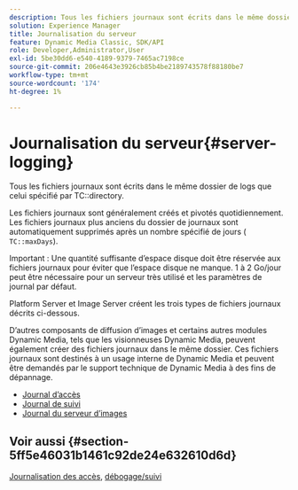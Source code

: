 ```yaml
---
description: Tous les fichiers journaux sont écrits dans le même dossier de journaux que celui spécifié dans le répertoire TC.
solution: Experience Manager
title: Journalisation du serveur
feature: Dynamic Media Classic, SDK/API
role: Developer,Administrator,User
exl-id: 5be30dd6-e540-4189-9379-7465ac7198ce
source-git-commit: 206e4643e3926cb85b4be2189743578f88180be7
workflow-type: tm+mt
source-wordcount: '174'
ht-degree: 1%

---
```


# Journalisation du serveur{#server-logging}

Tous les fichiers journaux sont écrits dans le même dossier de logs que celui spécifié par TC::directory.

Les fichiers journaux sont généralement créés et pivotés quotidiennement. Les fichiers journaux plus anciens du dossier de journaux sont automatiquement supprimés après un nombre spécifié de jours ( `TC::maxDays`).

Important : Une quantité suffisante d’espace disque doit être réservée aux fichiers journaux pour éviter que l’espace disque ne manque. 1 à 2 Go/jour peut être nécessaire pour un serveur très utilisé et les paramètres de journal par défaut.

Platform Server et Image Server créent les trois types de fichiers journaux décrits ci-dessous.

D’autres composants de diffusion d’images et certains autres modules Dynamic Media, tels que les visionneuses Dynamic Media, peuvent également créer des fichiers journaux dans le même dossier. Ces fichiers journaux sont destinés à un usage interne de Dynamic Media et peuvent être demandés par le support technique de Dynamic Media à des fins de dépannage.

* [Journal d’accès](c-access-log.md)
* [Journal de suivi](c-trace-log.md)
* [Journal du serveur d’images](c-image-server-log.md)

## Voir aussi {#section-5ff5e46031b1461c92de24e632610d6d}

[Journalisation des accès](../../../../is-api/image-serving-api-ref/c-configuration-and-administration/c-server-settings/r-access-logging.md#reference-5d175921c12a48a6be7f722517615d0f),  [débogage/suivi](../../../../is-api/image-serving-api-ref/c-configuration-and-administration/c-server-settings/r-debug-trace-logging.md#reference-4b372f81001849f5b495457da7af8e82)
